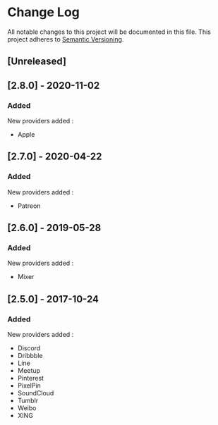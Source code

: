 # Change Log

All notable changes to this project will be documented in this file. This project adheres to [Semantic Versioning](http://semver.org/).


## [Unreleased]

## [2.8.0] - 2020-11-02
### Added
New providers added :
- Apple

## [2.7.0] - 2020-04-22
### Added
New providers added :
- Patreon

## [2.6.0] - 2019-05-28
### Added
New providers added :
- Mixer

## [2.5.0] - 2017-10-24
### Added
New providers added :
- Discord
- Dribbble 
- Line 
- Meetup 
- Pinterest
- PixelPin
- SoundCloud
- Tumblr
- Weibo
- XING